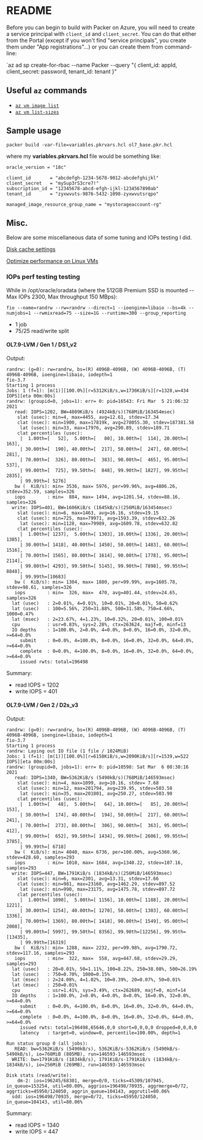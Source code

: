 # README
Before you can begin to build with Packer on Azure, you will need to create a service principal with `client_id` and `client_secret`.  You can do that either from the Portal (except if you won't find "service principals", you create them under "App registrations"...) or you can create them from command-line:

`az ad sp create-for-rbac --name Packer --query "{ client_id: appId, client_secret: password, tenant_id: tenant }"

## Useful `az` commands
- [`az vm image list`](https://docs.microsoft.com/en-us/cli/azure/vm/image?view=azure-cli-latest#az_vm_image_list)
- [`az vm list-sizes`](https://docs.microsoft.com/en-us/cli/azure/vm?view=azure-cli-latest#az_vm_list_sizes)

## Sample usage
`packer build -var-file=variables.pkrvars.hcl ol7_base.pkr.hcl`

where my **variables.pkrvars.hcl** file would be something like:
```
oracle_version = "18c"

client_id       = "abcdefgh-1234-5678-9012-abcdefghijkl"
client_secret   = "mySup3rS3cre7!"
subscription_id = "12345678-abcd-efgh-ijkl-1234567890ab"
tenant_id       = "zyxwvuts-9876-5432-1098-zyxwvutsrqpo"

managed_image_resource_group_name = "mystorageaccount-rg"
```


## Misc.
Below are some miscellaneous data of some tuning and IOPs testing I did.

[Disk cache settings](https://docs.microsoft.com/en-us/azure/virtual-machines/workloads/oracle/oracle-design#disk-cache-settings)

[Optimize performance on Linux VMs](https://docs.microsoft.com/en-us/azure/virtual-machines/premium-storage-performance#optimize-performance-on-linux-vms)

### IOPs perf testing testing
While in /opt/oracle/oradata (where the 512GB Premium SSD is mounted -- Max IOPs 2300, Max throughput 150 MBps):

`fio --name=randrw --rw=randrw --direct=1 --ioengine=libaio --bs=4k --numjobs=1 --rwmixread=75 --size=1G --runtime=300 --group_reporting`
- 1 job
- 75/25 read/write split


#### OL7.9-LVM / Gen 1 / DS1_v2
Output:
```
randrw: (g=0): rw=randrw, bs=(R) 4096B-4096B, (W) 4096B-4096B, (T) 4096B-4096B, ioengine=libaio, iodepth=1
fio-3.7
Starting 1 process
Jobs: 1 (f=1): [m(1)][100.0%][r=5312KiB/s,w=1736KiB/s][r=1328,w=434 IOPS][eta 00m:00s]
randrw: (groupid=0, jobs=1): err= 0: pid=16543: Fri Mar  5 21:06:32 2021
   read: IOPS=1202, BW=4809KiB/s (4924kB/s)(768MiB/163454msec)
    slat (usec): min=4, max=4455, avg=12.61, stdev=17.34
    clat (nsec): min=1900, max=17819k, avg=278055.30, stdev=187381.58
     lat (usec): min=33, max=17976, avg=290.89, stdev=189.71
    clat percentiles (usec):
     |  1.00th=[   52],  5.00th=[   80], 10.00th=[  114], 20.00th=[  163],
     | 30.00th=[  190], 40.00th=[  217], 50.00th=[  247], 60.00th=[  281],
     | 70.00th=[  326], 80.00th=[  383], 90.00th=[  465], 95.00th=[  537],
     | 99.00th=[  725], 99.50th=[  848], 99.90th=[ 1827], 99.95th=[ 2835],
     | 99.99th=[ 5276]
   bw (  KiB/s): min= 3536, max= 5976, per=99.96%, avg=4806.26, stdev=352.59, samples=326
   iops        : min=  884, max= 1494, avg=1201.54, stdev=88.16, samples=326
  write: IOPS=401, BW=1606KiB/s (1645kB/s)(256MiB/163454msec)
    slat (usec): min=6, max=1463, avg=16.16, stdev=19.15
    clat (usec): min=725, max=79971, avg=1593.39, stdev=632.26
     lat (usec): min=1128, max=79989, avg=1609.78, stdev=632.82
    clat percentiles (usec):
     |  1.00th=[ 1237],  5.00th=[ 1303], 10.00th=[ 1336], 20.00th=[ 1385],
     | 30.00th=[ 1418], 40.00th=[ 1450], 50.00th=[ 1483], 60.00th=[ 1516],
     | 70.00th=[ 1565], 80.00th=[ 1614], 90.00th=[ 1778], 95.00th=[ 2114],
     | 99.00th=[ 4293], 99.50th=[ 5145], 99.90th=[ 7898], 99.95th=[ 8848],
     | 99.99th=[10683]
   bw (  KiB/s): min= 1304, max= 1880, per=99.99%, avg=1605.78, stdev=98.61, samples=326
   iops        : min=  326, max=  470, avg=401.44, stdev=24.65, samples=326
  lat (usec)   : 2=0.01%, 4=0.01%, 10=0.01%, 20=0.01%, 50=0.62%
  lat (usec)   : 100=5.56%, 250=31.88%, 500=31.58%, 750=4.66%, 1000=0.47%
  lat (msec)   : 2=23.67%, 4=1.23%, 10=0.32%, 20=0.01%, 100=0.01%
  cpu          : usr=0.83%, sys=2.28%, ctx=263624, majf=0, minf=13
  IO depths    : 1=100.0%, 2=0.0%, 4=0.0%, 8=0.0%, 16=0.0%, 32=0.0%, >=64=0.0%
     submit    : 0=0.0%, 4=100.0%, 8=0.0%, 16=0.0%, 32=0.0%, 64=0.0%, >=64=0.0%
     complete  : 0=0.0%, 4=100.0%, 8=0.0%, 16=0.0%, 32=0.0%, 64=0.0%, >=64=0.0%
     issued rwts: total=196498
```
Summary:
- read IOPS = 1202
- write IOPS = 401


#### OL7.9-LVM / Gen 2 / D2s_v3
Output:
```
randrw: (g=0): rw=randrw, bs=(R) 4096B-4096B, (W) 4096B-4096B, (T) 4096B-4096B, ioengine=libaio, iodepth=1
fio-3.7
Starting 1 process
randrw: Laying out IO file (1 file / 1024MiB)
Jobs: 1 (f=1): [m(1)][100.0%][r=6158KiB/s,w=2090KiB/s][r=1539,w=522 IOPS][eta 00m:00s]
randrw: (groupid=0, jobs=1): err= 0: pid=10598: Sat Mar  6 00:30:16 2021
   read: IOPS=1340, BW=5362KiB/s (5490kB/s)(768MiB/146593msec)
    slat (usec): min=4, max=1099, avg=10.16, stdev= 7.68
    clat (usec): min=12, max=201794, avg=239.95, stdev=503.58
     lat (usec): min=35, max=201801, avg=250.27, stdev=503.90
    clat percentiles (usec):
     |  1.00th=[   48],  5.00th=[   64], 10.00th=[   85], 20.00th=[  153],
     | 30.00th=[  174], 40.00th=[  194], 50.00th=[  217], 60.00th=[  241],
     | 70.00th=[  273], 80.00th=[  306], 90.00th=[  363], 95.00th=[  412],
     | 99.00th=[  652], 99.50th=[ 1434], 99.90th=[ 2606], 99.95th=[ 3785],
     | 99.99th=[ 6718]
   bw (  KiB/s): min= 4040, max= 6736, per=100.00%, avg=5360.96, stdev=428.60, samples=293
   iops        : min= 1010, max= 1684, avg=1340.22, stdev=107.16, samples=293
  write: IOPS=447, BW=1791KiB/s (1834kB/s)(256MiB/146593msec)
    slat (usec): min=6, max=2301, avg=13.31, stdev=17.66
    clat (usec): min=981, max=23160, avg=1462.29, stdev=897.52
     lat (usec): min=990, max=23175, avg=1475.78, stdev=897.72
    clat percentiles (usec):
     |  1.00th=[ 1090],  5.00th=[ 1156], 10.00th=[ 1188], 20.00th=[ 1221],
     | 30.00th=[ 1254], 40.00th=[ 1270], 50.00th=[ 1303], 60.00th=[ 1336],
     | 70.00th=[ 1369], 80.00th=[ 1418], 90.00th=[ 1549], 95.00th=[ 2008],
     | 99.00th=[ 5997], 99.50th=[ 8356], 99.90th=[12256], 99.95th=[13435],
     | 99.99th=[16319]
   bw (  KiB/s): min= 1288, max= 2232, per=99.98%, avg=1790.72, stdev=117.16, samples=293
   iops        : min=  322, max=  558, avg=447.68, stdev=29.29, samples=293
  lat (usec)   : 20=0.01%, 50=1.11%, 100=8.22%, 250=38.08%, 500=26.19%
  lat (usec)   : 750=0.70%, 1000=0.15%
  lat (msec)   : 2=24.08%, 4=1.02%, 10=0.39%, 20=0.07%, 50=0.01%
  lat (msec)   : 250=0.01%
  cpu          : usr=1.41%, sys=3.49%, ctx=262689, majf=0, minf=14
  IO depths    : 1=100.0%, 2=0.0%, 4=0.0%, 8=0.0%, 16=0.0%, 32=0.0%, >=64=0.0%
     submit    : 0=0.0%, 4=100.0%, 8=0.0%, 16=0.0%, 32=0.0%, 64=0.0%, >=64=0.0%
     complete  : 0=0.0%, 4=100.0%, 8=0.0%, 16=0.0%, 32=0.0%, 64=0.0%, >=64=0.0%
     issued rwts: total=196498,65646,0,0 short=0,0,0,0 dropped=0,0,0,0
     latency   : target=0, window=0, percentile=100.00%, depth=1

Run status group 0 (all jobs):
   READ: bw=5362KiB/s (5490kB/s), 5362KiB/s-5362KiB/s (5490kB/s-5490kB/s), io=768MiB (805MB), run=146593-146593msec
  WRITE: bw=1791KiB/s (1834kB/s), 1791KiB/s-1791KiB/s (1834kB/s-1834kB/s), io=256MiB (269MB), run=146593-146593msec

Disk stats (read/write):
    dm-2: ios=196245/68301, merge=0/0, ticks=45309/107945, in_queue=153254, util=80.00%, aggrios=196498/70935, aggrmerge=0/72, aggrticks=45950/124050, aggrin_queue=104143, aggrutil=80.06%
  sdd: ios=196498/70935, merge=0/72, ticks=45950/124050, in_queue=104143, util=80.06%
```
Summary:
- read IOPS = 1340
- write IOPS = 447
